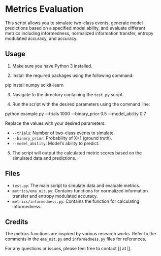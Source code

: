 # Metrics Evaluation

This script allows you to simulate two-class events, generate model predictions based on a specified model ability, and evaluate different metrics including informedness, normalized information transfer, entropy modulated accuracy, and accuracy.

## Usage

1. Make sure you have Python 3 installed.

2. Install the required packages using the following command:

pip install numpy scikit-learn

3. Navigate to the directory containing the `test.py` script.

4. Run the script with the desired parameters using the command line:

python example.py --trials 1000 --binary_prior 0.5 --model_ability 0.7

Replace the values with your desired parameters:
- `--trials`: Number of two-class events to simulate.
- `--binary_prior`: Probability of X=1 (ground truth).
- `--model_ability`: Model's ability to predict.

5. The script will output the calculated metric scores based on the simulated data and predictions.

## Files

- `test.py`: The main script to simulate data and evaluate metrics.
- `metrics/ema_nit.py`: Contains functions for normalized information transfer and entropy modulated accuracy.
- `metrics/informedness.py`: Contains the function for calculating informedness.

## Credits

The metrics functions are inspired by various research works. Refer to the comments in the `ema_nit.py` and `informedness.py` files for references.

For any questions or issues, please feel free to contact [] at [].


